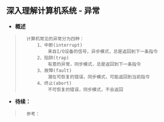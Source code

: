 ## 深入理解计算机系统 - 异常
- **概述**
>       计算机常见的异常分为四种：
>           1、中断(interrupt)
>               来自I/O设备的信号，异步模式，总是返回到下一条指令
>           2、陷阱(trap)
>               有意的异常，同步模式，总是返回到下一条指令
>           3、故障(fault)
>               潜在可恢复的错误，同步模式，可能返回到当前指令
>           4、终止(abort)
>               不可恢复的错误，同步模式，不会返回
>
>
>
>
>
>
>
>
>
>
>
>
>
>
>
>
>
>
>
>
>
>
>
>

- **待续：**
>       参考：
>
>
>
>
>
>
>
>
>
>
>
>
>
>
>
>
>
>
>
>
>
>
>
>
>
>
